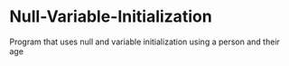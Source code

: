 # Null-Variable-Initialization
Program that uses null and variable initialization using a person and their age
